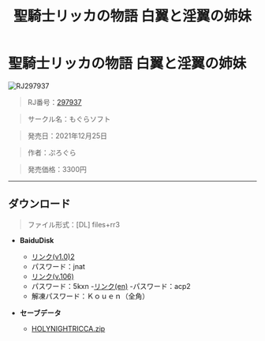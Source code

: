 ﻿---
layout: mypost
title: 聖騎士リッカの物語 白翼と淫翼の姉妹
categories: [もぐらソフト]
---

# 聖騎士リッカの物語 白翼と淫翼の姉妹

![RJ297937](RJ297937-Cover.webp)

> RJ番号：<a href="https://www.dlsite.com/maniax/RJ297937" target="_blank">297937</a>

> サークル名：もぐらソフト

> 発売日：2021年12月25日

> 作者：ぷろぐら

> 発売価格：3300円

---
## ダウンロード
> ファイル形式：[DL] files+rr3

  - **BaiduDisk**

    - [リンク(v1.0)2](https://pan.baidu.com/s/17GuP3ccLizMiUrW2x_kWMw)
    - パスワード：jnat
    - [リンク(v.106)](https://pan.baidu.com/s/1SQI2HZ-qCv6kXZsUeHk4jA)
    - パスワード：5kxn
    -[リンク(en)](https://pan.baidu.com/s/1_ytOaVHf5jFMZrlpHddP0Q)
    -パスワード：acp2
    - 解凍パスワード：Ｋｏｕｅｎ（全角）
  - **セーブデータ**

    - [HOLYNIGHTRICCA.zip](HOLYNIGHTRICCA.zip)
